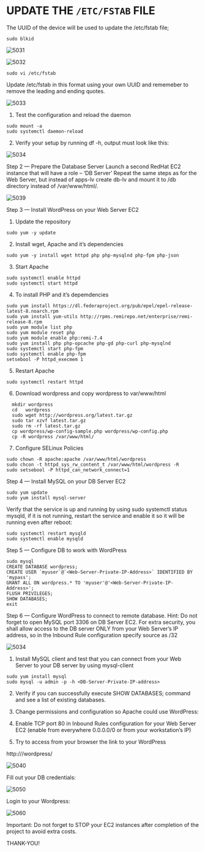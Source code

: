 # UPDATE THE `/ETC/FSTAB` FILE

The UUID of the device will be used to update the /etc/fstab file;

```
sudo blkid
```

![5031](https://github.com/SnehaS28/Dev-project-1/assets/109750527/5582640b-3c38-456f-bc40-4572746d50c8)


![5032](https://github.com/SnehaS28/Dev-project-1/assets/109750527/db20c513-c06a-43aa-809f-a4a5e15028e5)


```
sudo vi /etc/fstab
```

Update /etc/fstab in this format using your own UUID and rememeber to remove the leading and ending quotes.

![5033](https://github.com/SnehaS28/Dev-project-1/assets/109750527/f0f889b1-fecd-40d6-b8bd-4d97b595e49d)



1. Test the configuration and reload the daemon

```
sudo mount -a
sudo systemctl daemon-reload
```

2. Verify your setup by running df -h, output must look like this:

![5034](https://github.com/SnehaS28/Dev-project-1/assets/109750527/c5b79c14-fd4a-4127-960b-5541e55b72ed)


Step 2 — Prepare the Database Server
Launch a second RedHat EC2 instance that will have a role – ‘DB Server’
Repeat the same steps as for the Web Server, but instead of apps-lv create db-lv and mount it to /db directory instead of
/var/www/html/.

![5039](https://github.com/SnehaS28/Dev-project-1/assets/109750527/b3767b8a-65b1-4ad7-a553-690e85547bf0)


Step 3 — Install WordPress on your Web Server EC2


1. Update the repository

```
sudo yum -y update
```


2. Install wget, Apache and it’s dependencies

```
sudo yum -y install wget httpd php php-mysqlnd php-fpm php-json
```


3. Start Apache

```
sudo systemctl enable httpd
sudo systemctl start httpd
```


4. To install PHP and it’s depemdencies

```
sudo yum install https://dl.fedoraproject.org/pub/epel/epel-release-latest-8.noarch.rpm
sudo yum install yum-utils http://rpms.remirepo.net/enterprise/remi-release-8.rpm
sudo yum module list php
sudo yum module reset php
sudo yum module enable php:remi-7.4
sudo yum install php php-opcache php-gd php-curl php-mysqlnd
sudo systemctl start php-fpm
sudo systemctl enable php-fpm
setsebool -P httpd_execmem 1
```

5. Restart Apache

```
sudo systemctl restart httpd
```

6. Download wordpress and copy wordpress to var/www/html

```
  mkdir wordpress
  cd   wordpress
  sudo wget http://wordpress.org/latest.tar.gz
  sudo tar xzvf latest.tar.gz
  sudo rm -rf latest.tar.gz
  cp wordpress/wp-config-sample.php wordpress/wp-config.php
  cp -R wordpress /var/www/html/
```


7. Configure SELinux Policies

```
sudo chown -R apache:apache /var/www/html/wordpress
sudo chcon -t httpd_sys_rw_content_t /var/www/html/wordpress -R
sudo setsebool -P httpd_can_network_connect=1
```

Step 4 — Install MySQL on your DB Server EC2

```
sudo yum update
sudo yum install mysql-server
```

Verify that the service is up and running by using sudo systemctl status mysqld, if it is not running, restart the service and 
enable it so it will be running even after reboot:

```
sudo systemctl restart mysqld
sudo systemctl enable mysqld
```

Step 5 — Configure DB to work with WordPress

```
sudo mysql
CREATE DATABASE wordpress;
CREATE USER `myuser`@`<Web-Server-Private-IP-Address>` IDENTIFIED BY 'mypass';
GRANT ALL ON wordpress.* TO 'myuser'@'<Web-Server-Private-IP-Address>';
FLUSH PRIVILEGES;
SHOW DATABASES;
exit
```

Step 6 — Configure WordPress to connect to remote database.
Hint: Do not forget to open MySQL port 3306 on DB Server EC2. For extra security, you shall allow access to the DB server ONLY 
from your Web Server’s IP address, so in the Inbound Rule configuration specify source as /32

![5034](https://user-images.githubusercontent.com/85270361/210138507-0b3b6372-958b-406a-9672-82f729d26b85.PNG)


1. Install MySQL client and test that you can connect from your Web Server to your DB server by using mysql-client

```
sudo yum install mysql
sudo mysql -u admin -p -h <DB-Server-Private-IP-address>
```

2. Verify if you can successfully execute SHOW DATABASES; command and see a list of existing databases.

3. Change permissions and configuration so Apache could use WordPress:

4. Enable TCP port 80 in Inbound Rules configuration for your Web Server EC2 (enable from everywhere 0.0.0.0/0 or from your 
workstation’s IP)

5. Try to access from your browser the link to your WordPress 

http://<Web-Server-Public-IP-Address>/wordpress/
  
![5040](https://github.com/SnehaS28/Dev-project-1/assets/109750527/74966c61-ae06-47b9-a405-612f640a9738)

  
Fill out your DB credentials:
  
![5050](https://github.com/SnehaS28/Dev-project-1/assets/109750527/93aebce0-442d-47d7-b030-c1f474182096)



Login to your Wordpress:
  

![5060](https://github.com/SnehaS28/Dev-project-1/assets/109750527/39c7b64a-945f-4bc0-a339-c2107b777356)



Important: Do not forget to STOP your EC2 instances after completion of the project to avoid extra costs.

THANK-YOU!

  

